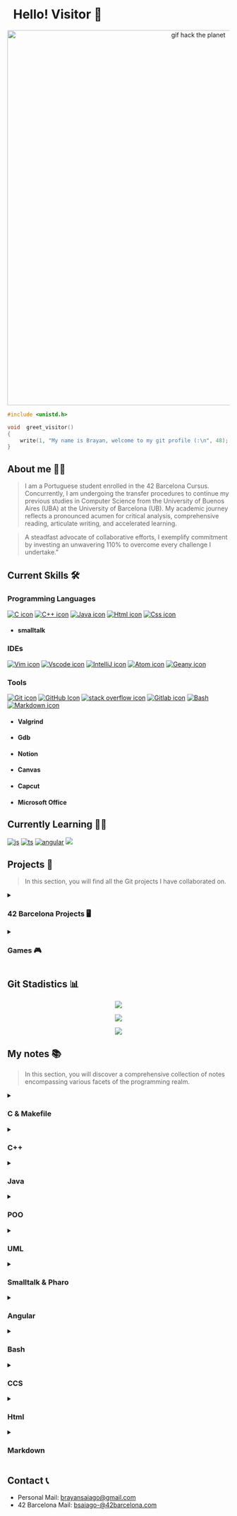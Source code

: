 # &nbsp; Hello! Visitor 👋

<p align="center">
  <img src = "https://github.com/brayans22/brayans22/assets/90729742/eef81ccf-feec-487f-a093-61d6099544fe" 
    alt = "gif hack the planet" width = 850px;>
</p>

```c
#include <unistd.h>

void  greet_visitor()
{
    write(1, "My name is Brayan, welcome to my git profile (:\n", 48);
}
```

## About me 🕵️‍♂️
> I am a Portuguese student enrolled in the 42 Barcelona Cursus. Concurrently, 
> I am undergoing the transfer procedures to continue my previous studies in 
> Computer Science from the University of Buenos Aires (UBA) at the University 
> of Barcelona (UB). My academic journey reflects a pronounced acumen for critical 
> analysis, comprehensive reading, articulate writing, and accelerated learning.

> A steadfast advocate of collaborative efforts, I exemplify commitment by investing 
> an unwavering 110% to overcome every challenge I undertake."


## Current Skills 🛠️

### Programming Languages
  
  [![C icon](https://skillicons.dev/icons?i=c)](https://skillicons.dev)
  [![C++ icon](https://skillicons.dev/icons?i=cpp)](https://skillicons.dev)
  [![Java icon](https://skillicons.dev/icons?i=java)](https://skillicons.dev)
  [![Html icon](https://skillicons.dev/icons?i=html)](https://skillicons.dev)
  [![Css icon](https://skillicons.dev/icons?i=css)](https://skillicons.dev)
  - #### smalltalk

### IDEs
  
  [![Vim icon](https://skillicons.dev/icons?i=vim)](https://skillicons.dev)
  [![Vscode icon](https://skillicons.dev/icons?i=vscode)](https://skillicons.dev)
  [![IntelliJ icon](https://skillicons.dev/icons?i=idea)](https://skillicons.dev)
  [![Atom icon](https://skillicons.dev/icons?i=atom)](https://skillicons.dev)
  [![Geany icon](https://skillicons.dev/icons?i=geany)](https://skillicons.dev)
### Tools

  [![Git icon](https://skillicons.dev/icons?i=git)](https://skillicons.dev)
  [![GitHub Icon](https://skillicons.dev/icons?i=github)](https://skillicons.dev)
  [![stack overflow icon](https://skillicons.dev/icons?i=stackoverflow)](https://skillicons.dev)
  [![Gitlab icon](https://skillicons.dev/icons?i=gitlab)](https://skillicons.dev)
  [![Bash](https://skillicons.dev/icons?i=bash)](https://skillicons.dev)
  [![Markdown icon](https://skillicons.dev/icons?i=md)](https://skillicons.dev)
  - #### Valgrind
  - #### Gdb
  - #### Notion
  - #### Canvas
  - #### Capcut
  - #### Microsoft Office
  

## Currently Learning 👨‍💻
[![js](https://skillicons.dev/icons?i=angular)](https://skillicons.dev)
[![ts](https://skillicons.dev/icons?i=js)](https://skillicons.dev)
[![angular](https://skillicons.dev/icons?i=ts)](https://skillicons.dev)
[![](https://skillicons.dev/icons?i=docker)](https://skillicons.dev)

## Projects 📁
> In this section, you will find all the Git projects I have collaborated on.
<details>
  <summary><h3>42 Barcelona Projects 🖥 </h3></summary>
  
  <h3> 📂 &nbsp; &nbsp; &nbsp; &nbsp; &nbsp; &nbsp; &nbsp; &nbsp;
       <a href="https://github.com/brayans22/42-Campus-Barcelona/tree/main/Cursus">
               Cursus 🚧  
       </a>
  </h3>

  <h3> 📂 &nbsp; &nbsp; &nbsp; &nbsp; &nbsp; &nbsp; &nbsp; &nbsp;
       <a href="https://github.com/brayans22/42-Campus-Barcelona/tree/main/C%20Piscine%20Reloaded">
              C Reloaded 🔃
       </a>
  </h3>
  
  <h3> 📂 &nbsp; &nbsp; &nbsp; &nbsp; &nbsp; &nbsp; &nbsp; &nbsp;
       <a href="https://github.com/brayans22/42-Campus-Barcelona/tree/main/Piscine">
              Piscine 🏊‍♂️
       </a>
  </h3>
  
</details>

<details>
  <summary> <h3> Games 🎮 </h3> </summary>
  <h3>
       📂 &nbsp; &nbsp; &nbsp; &nbsp; &nbsp; &nbsp; &nbsp; &nbsp;
       <a href="https://github.com/brayans22/Osos-contra-el-reloj">
              Osos contra el reloj 🐻‍❄️ 🐻 🕒
       </a>
  </h3>
</details>

## Git Stadistics 📊

<p align="center">
       <a href="https://github.com/brayans22">
              <img src="https://github-readme-stats.vercel.app/api?username=brayans22&show_icons=true&hide_border=true" />
       </a>
</p>

<p align="center">
       <a href="https://github.com/brayans22">
          <img align="center" src="https://github-readme-stats.vercel.app/api/top-langs/?username=brayans22&layout=compact" />
       </a>
</p>

<p align="center">
       <a href="https://github.com/brayans22">
              <img align="center"src="https://komarev.com/ghpvc/?username=brayans22&style=flat-square" />
       </a>
</p>


## My notes 📚
> In this section, you will discover a comprehensive collection of notes encompassing various facets of the programming realm.

<details>
  <summary><h3> C & Makefile </h3></summary>
  
  <h3> 📖 &nbsp; &nbsp; &nbsp; &nbsp; &nbsp; &nbsp; &nbsp; &nbsp;
       <a href="https://brayan-saiago.notion.site/C-c6f8597f6dd84ae092335ef640020626?pvs=4">
               Summary C 
       </a>
  </h3>
  
  <h3> 📖 &nbsp; &nbsp; &nbsp; &nbsp; &nbsp; &nbsp; &nbsp; &nbsp;
       <a href="https://brayan-saiago.notion.site/MAKEFILE-831ef4e3ad084f56a2945251233679a7?pvs=4">
               Summary Makefile
       </a>
  </h3>
  
</details>

<details>
  <summary><h3> C++ </h3></summary>
  
  <h3> 📖 &nbsp; &nbsp; &nbsp; &nbsp; &nbsp; &nbsp; &nbsp; &nbsp;
       <a href="https://brayan-saiago.notion.site/RESUMEN-C-e3422d48ac5b480f87a29c29f11a6c33?pvs=4">
               Summary  
       </a>
  </h3>
</details>

<details>
  <summary><h3> Java </h3></summary>
  
  <h3> 📖 &nbsp; &nbsp; &nbsp; &nbsp; &nbsp; &nbsp; &nbsp; &nbsp;
       <a href="https://brayan-saiago.notion.site/RESUMEN-JAVA-5b500e5fb22c4b37bf2cdee216500cf8?pvs=4">
               Summary  
       </a>
  </h3>
</details>

<details>
  <summary><h3> POO </h3></summary>
  
  <h3> 📖 &nbsp; &nbsp; &nbsp; &nbsp; &nbsp; &nbsp; &nbsp; &nbsp;
       <a href="https://brayan-saiago.notion.site/CONCEPTOS-COMUNES-ENTRE-JAVA-SMALLTALK-82f8ab45914145f8a57523c5ef7a6800?pvs=4">
               Summary  
       </a>
  </h3>
</details>

<details>
  <summary><h3> UML </h3></summary>
  
  <h3> 📖 &nbsp; &nbsp; &nbsp; &nbsp; &nbsp; &nbsp; &nbsp; &nbsp;
       <a href="https://brayan-saiago.notion.site/UML-DIAGRAMA-DE-CLASES-a5540786d0294bffb9f5bc3352ac22e9?pvs=4">
               Class Diagram 
       </a>
  </h3>

  <h3> 📖 &nbsp; &nbsp; &nbsp; &nbsp; &nbsp; &nbsp; &nbsp; &nbsp;
       <a href="https://brayan-saiago.notion.site/UML-DIAGRAMA-DE-SECUENCIA-c4cca3d6bfba49889745ff59e0d12ed6?pvs=4">
               Sequence Diagram 
       </a>
  </h3>
</details>

<details>
  <summary><h3> Smalltalk & Pharo </h3></summary>
  
  <h3> 📖 &nbsp; &nbsp; &nbsp; &nbsp; &nbsp; &nbsp; &nbsp; &nbsp;
       <a href="https://brayan-saiago.notion.site/SMALLTALK-c874b4ad36fc4a2f84cb1b83ff8f7660?pvs=4">
               Summary Smalltalk
       </a>
  </h3>

  <h3> 📖 &nbsp; &nbsp; &nbsp; &nbsp; &nbsp; &nbsp; &nbsp; &nbsp;
       <a href="https://brayan-saiago.notion.site/PHARO-1a0a6c2adf5345e8b1a359f5c2b7bbb0?pvs=4">
               Summary Pharo
       </a>
  </h3>
</details>

<details>
  <summary><h3> Angular </h3></summary>
  
  <h3> 📖 &nbsp; &nbsp; &nbsp; &nbsp; &nbsp; &nbsp; &nbsp; &nbsp;
       <a href="https://brayan-saiago.notion.site/ANGULAR-ccccf140f8614acca8cc7350c516c8db?pvs=4">
               Summary
       </a>
  </h3>
</details>

<details>
  <summary><h3> Bash </h3></summary>
  
  <h3> 📖 &nbsp; &nbsp; &nbsp; &nbsp; &nbsp; &nbsp; &nbsp; &nbsp;
       <a href="https://brayan-saiago.notion.site/Bash-c5b9ba211e344b1586366f3fe2cc84b9?pvs=4">
               Summary
       </a>
  </h3>
</details>

<details>
  <summary><h3> CCS </h3></summary>
  
  <h3> 📖 &nbsp; &nbsp; &nbsp; &nbsp; &nbsp; &nbsp; &nbsp; &nbsp;
       <a href="https://brayan-saiago.notion.site/CSS-11ecc071f300442ea54c6eff25951f65?pvs=4">
               Summary
       </a>
  </h3>
</details>

<details>
  <summary><h3> Html </h3></summary>
  
  <h3> 📖 &nbsp; &nbsp; &nbsp; &nbsp; &nbsp; &nbsp; &nbsp; &nbsp;
       <a href="https://brayan-saiago.notion.site/HTML5-9f7de2d6f9c34a9a8289487dd6cd1ea1?pvs=4">
               Summary
       </a>
  </h3>
</details>

<details>
  <summary><h3> Markdown </h3></summary>
  
  <h3> 📖 &nbsp; &nbsp; &nbsp; &nbsp; &nbsp; &nbsp; &nbsp; &nbsp;
       <a href="https://www.w3schools.io/file/markdown-css/">
               Summary
       </a>
  </h3>
</details>

## Contact 📞

- Personal Mail: <brayansaiago@gmail.com>
- 42 Barcelona Mail: <bsaiago-@42barcelona.com>
